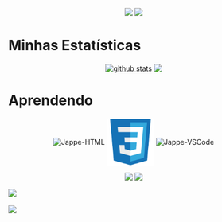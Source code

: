 

<p align="center">

 <img width="500px" src="https://media.tenor.com/lGUwTeltLgQAAAAj/pokemon-gengareguitar.gif"/>
<img width="500px" src="https://media.tenor.com/aQh-G7FrPYQAAAAi/world-of-warcraft-orc.gif"/>

</p>

# Minhas Estatísticas
<P align="center">
  <a href="https://github.com/GclRuanit0/github-readme-stats"><img align="center" src="https://github-readme-stats.vercel.app/api?username=GclRuanit0&show_icons=true&include_all_commits=true&theme=dark&hide_border=true&align=center" alt="github stats" /></a> <a href="https://github.com/GclRuanit0/github-readme-stats"><img align="center" src="https://github-readme-stats.vercel.app/api/top-langs/?username=GclRuanit0&layout=compact&theme=dark&hide_border=true" /></a>

# Aprendendo
<div align="center" style="display: inline_block">
  <img align="center" alt="Jappe-HTML" height="95" width="95" src="https://cdn.jsdelivr.net/gh/devicons/devicon@latest/icons/html5/html5-original.svg">
  <img align="center" alt="Jappe-CSS" height="95" width="95" src="https://raw.githubusercontent.com/devicons/devicon/master/icons/css3/css3-original.svg">
    <img align="center" alt="Jappe-VSCode" height="95" width="95" src="https://cdn.jsdelivr.net/gh/devicons/devicon@latest/icons/vscode/vscode-original.svg">
</div>



<p align="center">

 <img width="250px" src="https://media.tenor.com/dBJlvbopMPAAAAAj/muda-jjba.gif"/>
<img width="200px" src="https://media.tenor.com/6In1Ah1Pq1EAAAAj/ora-star-platinum.gif"/>

</p>

<p align="right">

<p align="left">

<img width="200px" src="https://i.pinimg.com/originals/7f/bc/2d/7fbc2d8a6a1283a2ef8bae0586310fc2.png"/>

</p>


<img width="200px" src="https://images.gamebanana.com/img/ico/sprays/598d71434cc92.png"/>

</p>

